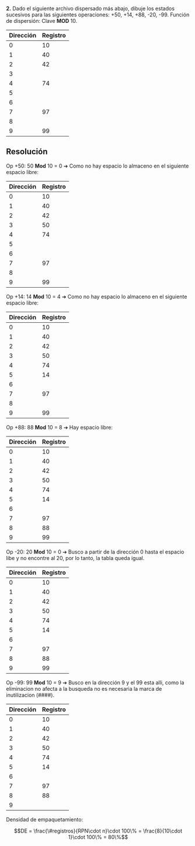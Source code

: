 **2.** Dado el siguiente archivo dispersado más abajo, dibuje los estados sucesivos para las siguientes operaciones: +50, +14, +88, -20, -99. Función de dispersión: Clave **MOD** 10.

| Dirección | Registro |
| --------- | -------- |
| 0         | 10       |
| 1         | 40       |
| 2         | 42       |
| 3         |          |
| 4         | 74       |
| 5         |          |
| 6         |          |
| 7         | 97       |
| 8         |          |
| 9         | 99       |

## Resolución

Op +50: 50 **Mod** 10 = 0 ➔ Como no hay espacio lo almaceno en el siguiente espacio libre:

| Dirección | Registro |
| --------- | -------- |
| 0         | 10       |
| 1         | 40       |
| 2         | 42       |
| 3         | 50       |
| 4         | 74       |
| 5         |          |
| 6         |          |
| 7         | 97       |
| 8         |          |
| 9         | 99       |

Op +14: 14 **Mod** 10 = 4 ➔ Como no hay espacio lo almaceno en el siguiente espacio libre:

| Dirección | Registro |
| --------- | -------- |
| 0         | 10       |
| 1         | 40       |
| 2         | 42       |
| 3         | 50       |
| 4         | 74       |
| 5         | 14       |
| 6         |          |
| 7         | 97       |
| 8         |          |
| 9         | 99       |

Op +88: 88 **Mod** 10 = 8 ➔ Hay espacio libre:

| Dirección | Registro |
| --------- | -------- |
| 0         | 10       |
| 1         | 40       |
| 2         | 42       |
| 3         | 50       |
| 4         | 74       |
| 5         | 14       |
| 6         |          |
| 7         | 97       |
| 8         | 88       |
| 9         | 99       |

Op -20: 20 **Mod** 10 = 0 ➔ Busco a partir de la dirección 0 hasta el espacio libe y no encontre al 20, por lo tanto, la tabla queda igual.

| Dirección | Registro |
| --------- | -------- |
| 0         | 10       |
| 1         | 40       |
| 2         | 42       |
| 3         | 50       |
| 4         | 74       |
| 5         | 14       |
| 6         |          |
| 7         | 97       |
| 8         | 88       |
| 9         | 99       |

Op -99: 99 **Mod** 10 = 9 ➔ Busco en la dirección 9 y el 99 esta alli, como la eliminacion no afecta a la busqueda no es necesaria la marca de inutilizacion (####).

| Dirección | Registro |
| --------- | -------- |
| 0         | 10       |
| 1         | 40       |
| 2         | 42       |
| 3         | 50       |
| 4         | 74       |
| 5         | 14       |
| 6         |          |
| 7         | 97       |
| 8         | 88       |
| 9         |          |

Densidad de empaquetamiento:

$$DE = \frac{\#registros}{RPN\cdot n}\cdot 100\% = \frac{8}{10\cdot 1}\cdot 100\% = 80\%$$

